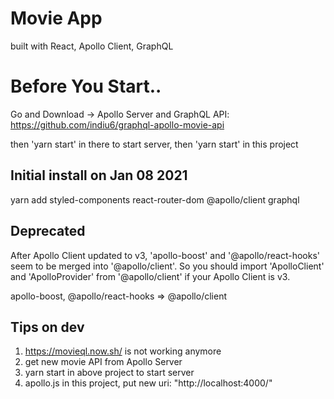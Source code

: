 # Movie App

built with React, Apollo Client, GraphQL

# Before You Start..

Go and Download -> Apollo Server and GraphQL API: https://github.com/indiu6/graphql-apollo-movie-api

then 'yarn start' in there to start server,
then 'yarn start' in this project

## Initial install on Jan 08 2021

yarn add styled-components
react-router-dom
@apollo/client
graphql

## Deprecated

After Apollo Client updated to v3, 'apollo-boost' and '@apollo/react-hooks' seem to be merged into '@apollo/client'.
So you should import 'ApolloClient' and 'ApolloProvider' from '@apollo/client' if your Apollo Client is v3.

apollo-boost, @apollo/react-hooks => @apollo/client

## Tips on dev

1. https://movieql.now.sh/ is not working anymore
2. get new movie API from Apollo Server
3. yarn start in above project to start server
4. apollo.js in this project, put new uri: "http://localhost:4000/"
